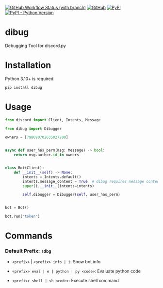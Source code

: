 [![GitHub Workflow Status (with branch)](https://img.shields.io/github/actions/workflow/status/star0202/dibug/release.yml?branch=stable&style=flat-square)](https://github.com/star0202/dibug/actions/workflows/release.yml)
[![GitHub](https://img.shields.io/github/license/star0202/dibug?style=flat-square)](https://github.com/star0202/dibug/blob/master/LICENSE)
[![PyPI](https://img.shields.io/pypi/v/dibug?style=flat-square)](https://pypi.org/project/dibug)
[![PyPI - Python Version](https://img.shields.io/pypi/pyversions/dibug?style=flat-square)](https://pypi.org/project/dibug)

# dibug

Debugging Tool for discord.py

# Installation

Python 3.10+ is required

```sh
pip install dibug
```

# Usage

```py
from discord import Client, Intents, Message

from dibug import Dibugger

owners = [798690702635827200]


async def user_has_perm(msg: Message) -> bool:
    return msg.author.id in owners


class Bot(Client):
    def __init__(self) -> None:
        intents = Intents.default()
        intents.message_content = True  # dibug requires message content intent
        super().__init__(intents=intents)

        self.dibugger = Dibugger(self, user_has_perm)


bot = Bot()

bot.run("token")
```

# Commands

### Default Prefix: `!dbg`

- `<prefix>` | `<prefix> info | i`: Show bot info

- `<prefix> eval | e | python | py <code>`: Evaluate python code
- `<prefix> shell | sh <code>`: Execute shell command
